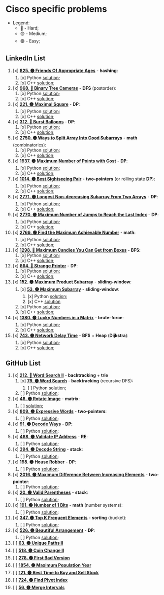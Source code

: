 # Cisco specific problems

- Legend:
  - 🔴 - Hard;
  - 🟡 - Medium;
  - 🟢 - Easy;

## LinkedIn List

1. [x] [**825. 🟡 Friends Of Appropriate Ages**](https://leetcode.com/problems/friends-of-appropriate-ages/description/) - **hashing**:
   1. [x] Python [solution](./LinkedInList/Python/1FriendsOfAppropriateAges.py);
   2. [x] C++ [solution](./LinkedInList/C++/1FriendsOfAppropriateAges.cpp);
2. [x] [**968. 🔴 Binary Tree Cameras**](https://leetcode.com/problems/binary-tree-cameras/description/) - **DFS** (postorder):
   1. [x] Python [solution](./LinkedInList/Python/2BinaryTreeCameras.py);
   2. [x] C++ [solution](./LinkedInList/C++/2BinaryTreeCameras.cpp);
3. [x] [**221. 🟡 Maximal Square**](https://leetcode.com/problems/maximal-square/description/) - **DP**:
   1. [x] Python [solution](./LinkedInList/Python/3MaximalSquare.py);
   2. [x] C++ [solution](./LinkedInList/C++/3MaximalSquare.cpp);
4. [x] [**312. 🔴 Burst Balloons**](https://leetcode.com/problems/burst-balloons/description/) - **DP**:
   1. [x] Python [solution](./LinkedInList/Python/4BurstBaloons.py);
   2. [x] C++ [solution](./LinkedInList/C++/4BurstBaloons.cpp);
5. [x] [**2750. 🟡 Ways to Split Array Into Good Subarrays**](https://leetcode.com/problems/ways-to-split-array-into-good-subarrays/description/) - **math** (combinatorics):
   1. [x] Python [solution](./LinkedInList/Python/5WaysToSplitArrayIntoGoodSubarrays.py);
   2. [x] C++ [solution](./LinkedInList/C++/5WaysToSplitArrayIntoGoodSubarrays.cpp);
6. [x] [**1937. 🟡 Maximum Number of Points with Cost**](https://leetcode.com/problems/maximum-number-of-points-with-cost/description/) - **DP**:
   1. [x] Python [solution](./LinkedInList/Python/6MaximumNumberOfPointsWithCost.py);
   2. [x] C++ [solution](./LinkedInList/C++/6MaximumNumberOfPointsWithCost.cpp);
7. [x] [**1014. 🟡 Best Sightseeing Pair**](https://leetcode.com/problems/best-sightseeing-pair/description/) - **two-pointers** (or rolling state **DP**):
   1. [x] Python [solution](./LinkedInList/Python/7BestSightseeingPair.py);
   2. [x] C++ [solution](./LinkedInList/C++/7BestSightSeeingPair.cpp);
8. [x] [**2771. 🟡 Longest Non-decreasing Subarray From Two Arrays**](https://leetcode.com/problems/longest-non-decreasing-subarray-from-two-arrays/description/) - **DP**:
   1. [x] Python [solution](./LinkedInList/Python/8LongestNonDecreasingSubarrayFromTwoArrays.py);
   2. [x] C++ [solution](./LinkedInList/C++/8LongestNonDecreasingSubarrayFromTwoArrays.cpp);
9. [x] [**2770. 🟡 Maximum Number of Jumps to Reach the Last Index**](https://leetcode.com/problems/maximum-number-of-jumps-to-reach-the-last-index/description/) - **DP**:
   1. [x] Python [solution](./LinkedInList/Python/9MaximumNumberOfJumpsToReachTheLastIndex.py);
   2. [x] C++ [solution](./LinkedInList/C++/9MaximumNumberOfJumpsToReachTheLastIndex.cpp);
10. [x] [**2769. 🟢 Find the Maximum Achievable Number**](https://leetcode.com/problems/find-the-maximum-achievable-number/description/) - **math**:
    1. [x] Python [solution](./LinkedInList/Python/10FindTheMaximumAchievableNumber.py);
    2. [x] C++ [solution](./LinkedInList/C++/);
11. [x] [**1298. 🔴 Maximum Candies You Can Get from Boxes**](https://leetcode.com/problems/maximum-candies-you-can-get-from-boxes/description/) - **BFS**:
    1. [x] Python [solution](./LinkedInList/Python/11MaximumCandiesYouCanGetFromBoxes.py);
    2. [x] C++ [solution](./LinkedInList/C++/11MaximumCandiesYouCanGetFromBoxes.cpp);
12. [x] [**664. 🔴 Strange Printer**](https://leetcode.com/problems/strange-printer/description/) - **DP**:
    1. [x] Python [solution](./LinkedInList/Python/12StrangePrinter.py);
    2. [x] C++ [solution](./LinkedInList/C++/12StrangePrinter.cpp);
13. [x] [**152. 🟡 Maximum Product Subarray**](https://leetcode.com/problems/maximum-product-subarray/description/) - **sliding-window**:
    1. [x] [**53. 🟡 Maximum Subarray**](https://leetcode.com/problems/maximum-subarray/description/) - **sliding-window**:
       1. [x] Python [solution](./LinkedInList/Python/13_1MaximumSubarray.py);
       2. [x] C++ [solution](./LinkedInList/C++/)
    2. [x] Python [solution](./LinkedInList/Python/13_2MaximumProductSubarray.py);
    3. [x] C++ [solution](./LinkedInList/C++/13_2MaximumProductSubarray.cpp);
14. [x] [**1380. 🟢 Lucky Numbers in a Matrix**](https://leetcode.com/problems/lucky-numbers-in-a-matrix/description/) - **brute-force**:
    1. [x] Python [solution](./LinkedInList/Python/14LuckyNumbersInAMatrix.py);
    2. [x] C++ [solution](./LinkedInList/C++/14LuckyNumbersInMatrix.cpp);
15. [x] [**743. 🟡 Network Delay Time**](https://leetcode.com/problems/network-delay-time/description/) - **BFS** + **Heap** (**Dijkstra**):
    1. [x] Python [solution](./LinkedInList/Python/15NetworkDelayTime.py);
    2. [x] C++ [solution](./LinkedInList/C++/15NetworkDelayTime.cpp);

## GitHub List

1. [x] [**212. 🔴 Word Search II**](https://leetcode.com/problems/word-search-ii/description/) - **backtracking** + **trie**
   1. [x] [**79. 🟡 Word Search**](https://leetcode.com/problems/word-search/description/) - **backtracking** (recursive DFS):
      1. [ ] Python [solution](./GitHubList/Python/1_1WordSearch.py);
   2. [ ] Python [solution](./GitHubList/Python/1_2WordSearchII.py);
2. [x] [**48. 🟡 Rotate Image**](https://leetcode.com/problems/rotate-image/description/) - **matrix**:
   1. [ ] [solution](./GitHubList/Python/2RotateTheMatrixInPlace.py);
3. [x] [**809. 🟡 Expressive Words**](https://leetcode.com/problems/expressive-words/description/) - **two-pointers**:
   1. [ ] Python [solution](./GitHubList/Python/3ExpressiveWords.py);
4. [x] [**91. 🟡 Decode Ways**](https://leetcode.com/problems/decode-ways/description/) - **DP**:
   1. [ ] Python [solution](./GitHubList/Python/4DecodeWays.py);
5. [x] [**468. 🟡 Validate IP Address**](https://leetcode.com/problems/validate-ip-address/description/) - **RE**:
   1. [ ] Python [solution](./GitHubList/Python/5ValidIpAddress.py);
6. [x] [**394. 🟡 Decode String**](https://leetcode.com/problems/decode-string/description/) - **stack**:
   1. [ ] Python [solution](./GitHubList/Python/6DecodeString.py);
7. [x] [**198. 🟡 House Robber**](https://leetcode.com/problems/house-robber/description/) - **DP**:
   1. [ ] Python [solution](./GitHubList/Python/7HouseRobber.py);
8. [x] [**2016. 🟢 Maximum Difference Between Increasing Elements**](https://leetcode.com/problems/maximum-difference-between-increasing-elements/description/) - **two-pointer**:
   1. [ ] Python [solution](./GitHubList/Python/8MaximumDifferenceBetweenIncreasingElements.py);
9. [x] [**20. 🟢 Valid Parentheses**](https://leetcode.com/problems/valid-parentheses/description/) - **stack**:
   1. [ ] Python [solution](./GitHubList/Python/9ValidParentheses.py);
10. [x] [**191. 🟢 Number of 1 Bits**](https://leetcode.com/problems/number-of-1-bits/description/) - **math** (number systems):
    1. [ ] Python [solution](./GitHubList/Python/10NumberOf1Bits.py);
11. [x] [**347. 🟡 Top K Frequent Elements**](https://leetcode.com/problems/top-k-frequent-elements/description/) - **sorting** (bucket):
    1. [ ] Python [solution](./GitHubList/Python/11TopKFrequentElements.py);
12. [x] [**526. 🟡 Beautiful Arrangement**](https://leetcode.com/problems/beautiful-arrangement/description/) - **DP**:
    1. [ ] Python [solution](./GitHubList/Python/12BeautifulArrangement.py);
13. [ ] [**63. 🟡 Unique Paths II**](https://leetcode.com/problems/unique-paths-ii/description/)
14. [ ] [**518. 🟡 Coin Change II**](https://leetcode.com/problems/coin-change-ii/description/)
15. [ ] [**278. 🟢 First Bad Version**](https://leetcode.com/problems/first-bad-version/description/)
16. [ ] [**1854. 🟢 Maximum Population Year**](https://leetcode.com/problems/maximum-population-year/description/)
17. [ ] [**121. 🟢 Best Time to Buy and Sell Stock**](https://leetcode.com/problems/best-time-to-buy-and-sell-stock/description/)
18. [ ] [**724. 🟢 Find Pivot Index**](https://leetcode.com/problems/find-pivot-index/description/)
19. [ ] [**56. 🟡 Merge Intervals**](https://leetcode.com/problems/merge-intervals/description/)
